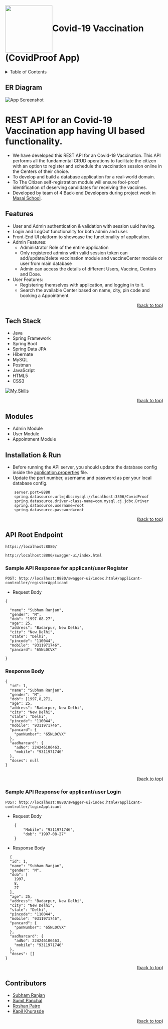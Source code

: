 <a name="readme-top"></a> 
<h1><img align="center" height="150" src="https://github.com/Ranjanji/dapper-spade-5134/blob/main/covidProof.png">Covid-19 Vaccination (CovidProof App) </h1>

<!-- TABLE OF CONTENTS -->
<details>
  <summary>Table of Contents</summary>
  <ol>
    <li><a href="#about-the-project">About The Project</a> </li>
    <li><a href="#Features">Features</a></li>
    <li><a href="#Tech">Tech Stack</a></li>
    <li><a href="#modules">Modules</a></li>
    <li><a href="#installations">Installation</a></li>
    <li><a href="#usage">API Root Usage</a></li>
    <li><a href="#contributors">Contributors</a></li>
   
  </ol>
</details>

## ER Diagram
![App Screenshot](https://github.com/Ranjanji/dapper-spade-5134/blob/main/db_schema.png)

<a name="about-the-project"></a> 
# REST API for an Covid-19 Vaccination app having UI based functionality.

* We have developed this REST API for an Covid-19 Vaccination. This API performs all the fundamental CRUD operations to facilitate the citizen with an       option to register and schedule the vaccination session online in the Centers of their choice. 
* To develop and build a database application for a real-world domain.
* To The Citizen self-registration module will ensure fool-proof identification of deserving candidates for receiving the vaccines.
* Developed by team of 4 Back-end Developers during project week in [Masai School](www.masaischool.com).

<a name="Features"></a> 
## Features

* User and Admin authentication & validation with session uuid having.
* Login and LogOut functionality for both admin and user.
* Front-End UI platform to showcase the functionality of application.
* Admin Features:
    * Administrator Role of the entire application
    * Only registered admins with valid session token can add/update/delete vaccination module and vaccineCenter module or user from main database
    * Admin can access the details of different Users, Vaccine, Centers and Dose.
* User Features:
    * Registering themselves with application, and logging in to it.
    * Search the available Center based on name, city, pin code and booking a Appointment.
<p align="right">(<a href="#readme-top">back to top</a>)</p>

<a name="Tech"></a>
## Tech Stack

* Java
* Spring Framework
* Spring Boot
* Spring Data JPA
* Hibernate
* MySQL
* Postman
* JavaScript
* HTML5
* CSS3

[![My Skills](https://skillicons.dev/icons?i=java,spring,javascript,html,css,maven,hibernate,github,git,vscode&theme=light)](https://skillicons.dev)
<p align="right">(<a href="#readme-top">back to top</a>)</p>

<a href="modules"></a>
## Modules

* Admin Module
* User Module
* Appointment Module

<a href="installations"></a>
## Installation & Run

* Before running the API server, you should update the database config inside the [application.properties](https://github.com/Ranjanji/dapper-spade-5134/blob/main/CovidProofApp/src/main/resources/application.properties) file. 
* Update the port number, username and password as per your local database config.

```
    server.port=8880
    spring.datasource.url=jdbc:mysql://localhost:3306/CovidProof
    spring.datasource.driver-class-name=com.mysql.cj.jdbc.Driver
    spring.datasource.username=root
    spring.datasource.password=root

```
<p align="right">(<a href="#readme-top">back to top</a>)</p>

<a href="#usage"></a>

## API Root Endpoint
```
https://localhost:8880/
```
```
http://localhost:8880/swagger-ui/index.html
```
### Sample API Response for applicant/user Register

`POST: http://localhost:8880/swagger-ui/index.html#/applicant-controller/registerApplicant`

* Request Body
```
{
  
  "name": "Subham Ranjan",
  "gender": "M",
  "dob": "1997-08-27",
  "age": 25,
  "address": "Badarpur, New Delhi",
  "city": "New Delhi",
  "state": "Delhi",
  "pincode": "110044",
  "mobile": "9311971746",
  "pancard": "65NL0CVX"
  
}
```
### Response Body

```
{
  "id": 1,
  "name": "Subham Ranjan",
  "gender": "M",
  "dob": [1997,8,27],
  "age": 25,
  "address": "Badarpur, New Delhi",
  "city": "New Delhi",
  "state": "Delhi",
  "pincode": "110044",
  "mobile": "9311971746",
  "pancard": {
    "panNumber": "65NL0CVX"
  },
  "aadharcard": {
    "adNo": 224246106463,
    "mobile": "9311971746"
  },
  "doses": null
}


``` 
<p align="right">(<a href="#readme-top">back to top</a>)</p>

### Sample API Response for applicant/user Login

`POST: http://localhost:8880/swagger-ui/index.html#/applicant-controller/loginApplicant`

* Request Body

```
    {
        "Mobile": "9311971746",
        "dob": "1997-08-27"
    }
```

* Response Body

```
  {
  "id": 1,
  "name": "Subham Ranjan",
  "gender": "M",
  "dob": [
    1997,
    8,
    27
  ],
  "age": 25,
  "address": "Badarpur, New Delhi",
  "city": "New Delhi",
  "state": "Delhi",
  "pincode": "110044",
  "mobile": "9311971746",
  "pancard": {
    "panNumber": "65NL0CVX"
  },
  "aadharcard": {
    "adNo": 224246106463,
    "mobile": "9311971746"
  },
  "doses": []
}
```
<p align="right">(<a href="#readme-top">back to top</a>)</p>
<a href="contributors"></a>

## Contributors

* [Subham Ranjan](https://github.com/Ranjanji)
* [Sumit Panchal](https://github.com/sumitpanchal08)
* [Roshan Patro](https://github.com/Roshan-Patro)
* [Kapil Khurasde](https://github.com/kapil-khursade)
<p align="right">(<a href="#readme-top">back to top</a>)</p>
